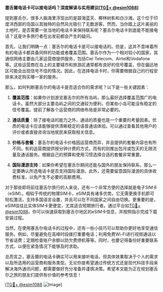 **塞舌爾电话卡可以接电话吗？深度解读与实用建议[[TG💪+ @esim1088](https://t.me/s/esim1088)]**

提到塞舌尔，很多人脑海里浮现出的是碧海蓝天、椰林树影和白沙滩。这个位于印度洋西部的岛国以其独特的自然风光吸引了无数游客。然而，当你踏上这片美丽的土地时，是否需要一张当地的电话卡来保持联系呢？塞舌尔电话卡到底能不能接电话？这是许多旅行者在出发前都会产生的疑问。

首先，让我们明确一点：塞舌尔的电话卡是可以接电话的。但是，这并不意味着所有的电话卡都具备同样的功能或者覆盖范围。塞舌尔作为一个相对较小的国家，其通信网络主要由几家运营商提供服务，包括Ciel Telecom、Airtel和Vodafone等。这些运营商在岛上的主要城市和旅游区通常都有良好的信号覆盖，但在偏远地区可能会出现信号不佳的情况。因此，在选择电话卡时，你需要根据自己的行程安排来决定购买哪一家的服务。

那么，如何判断塞舌尔的电话卡是否适合你的需求呢？以下是一些关键因素：

1. **覆盖范围**：如果你计划游览塞舌尔的所有岛屿，那么最好选择覆盖范围广的电话卡。虽然大部分主要岛屿之间的交通较为便利，但某些小岛可能没有稳定的信号覆盖。提前了解各个运营商的网络布局是非常必要的。

2. **通话质量**：除了接电话的能力之外，通话的质量也是一个重要的考量因素。优质的电话卡应该能够提供清晰稳定的语音通话体验。可以通过查看其他用户的评价或者直接咨询当地居民来获取相关信息。

3. **价格与套餐**：塞舌尔的电话卡价格因运营商而异，并且提供的套餐内容也有所不同。有的运营商提供按分钟计费的方式，而有的则推出包月或包天的无限流量及通话服务。根据自己的预算和使用习惯选择合适的套餐非常重要。

4. **国际漫游支持**：如果你希望在塞舌尔期间还能与国外的朋友保持联系，那么一定要确认所选电话卡是否支持国际漫游。此外，还需要留意国际漫游的具体收费标准，以免产生不必要的高额费用。

对于那些即将前往塞舌尔旅行的人来说，还有一个非常方便的选择就是电子SIM卡（eSIM）。相较于传统的物理SIM卡，eSIM具有诸多优势。它无需更换手机即可轻松激活，支持多国语言设置，并且可以在不同国家之间自由切换。更重要的是，eSIM往往比实体SIM卡更便宜，尤其适合短期旅行者。通过平台如[TG💪+ @esim1088](https://t.me/s/esim1088)，你可以快速获取到塞舌尔地区的eSIM卡信息，并按照指示完成下载安装过程。

当然，在使用塞舌尔电话卡的过程中，还有一些小技巧可以帮助你更好地享受通信服务。例如，尽量避免在高峰时段拨打重要电话；利用免费Wi-Fi进行视频通话以节省话费；定期检查账户余额以防欠费停机等等。同时，也要记得备份好重要联系方式，以便在紧急情况下能够及时求助。

总而言之，塞舌爾的电话卡确实可以用来接听电话，但具体效果取决于个人的需求以及所选用的运营商和服务类型。无论你是希望通过传统方式还是现代科技手段来解决海外通讯问题，都需要做好充分准备并谨慎决策。希望本文能为正在规划塞舌尔之旅的朋友们提供有价值的参考信息！

[[TG💪+ @esim1088](https://t.me/s/esim1088) ![Image](https://i.postimg.cc/4NQfJmqS/Snipaste-2025-05-13-00-14-12.png)]